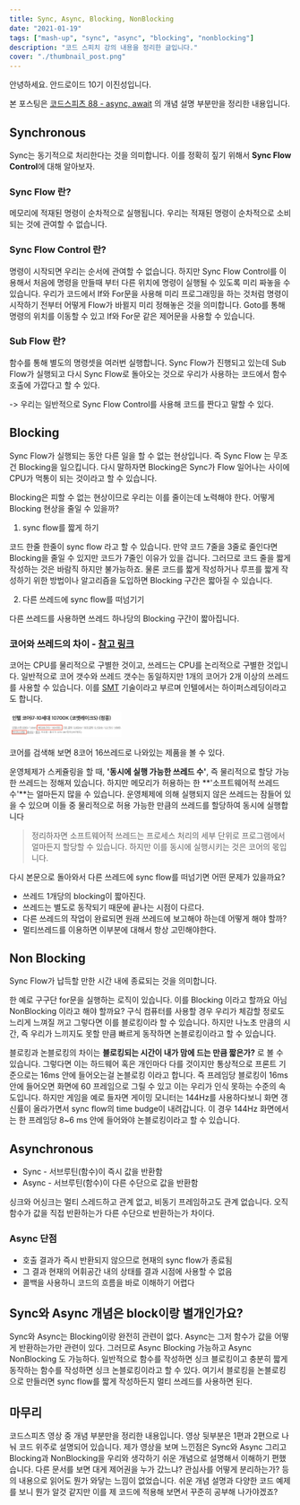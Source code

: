 ```yaml
---
title: Sync, Async, Blocking, NonBlocking
date: "2021-01-19"
tags: ["mash-up", "sync", "async", "blocking", "nonblocking"]
description: "코드 스피치 강의 내용을 정리한 글입니다."
cover: "./thumbnail_post.png"
---
```


안녕하세요. 안드로이드 10기 이진성입니다.

본 포스팅은 [코드스피츠 88 - async, await](https://www.youtube.com/watch?v=H_Hb9IF7sfc) 의 개념 설명 부분만을 정리한 내용입니다. 

## Synchronous

Sync는 동기적으로 처리한다는 것을 의미합니다. 이를 정확히 짚기 위해서 **Sync Flow Control**에 대해 알아보자.

### Sync Flow 란?

메모리에 적재된 명령이 순차적으로 실행됩니다. 우리는 적재된 명령이 순차적으로 소비되는 것에 관여할 수 없습니다.

### Sync Flow Control 란?

명령이 시작되면 우리는 순서에 관여할 수 없습니다. 하지만 Sync Flow Control를 이용해서 처음에 명령을 만들때 부터 다른 위치에 명령이 실행될 수 있도록 미리 짜놓을 수 있습니다. 우리가 코드에서 If와 For문을 사용해 미리 프로그래밍을 하는 것처럼 명령이 시작하기 전부터 어떻게 Flow가 바뀔지 미리 정해놓은 것을 의미합니다. Goto를 통해 명령의 위치를 이동할 수 있고 If와 For문 같은 제어문을 사용할 수 있습니다.

### Sub Flow 란?

함수를 통해 별도의 명령셋을 여러번 실행합니다. Sync Flow가 진행되고 있는데 Sub Flow가 실행되고 다시 Sync Flow로 돌아오는 것으로 우리가 사용하는 코드에서 함수 호출에 가깝다고 할 수 있다. 

-> 우리는 일반적으로 Sync Flow Control를 사용해  코드를 짠다고 말할 수 있다.



## Blocking

Sync Flow가 실행되는 동안 다른 일을 할 수 없는 현상입니다. 즉 Sync Flow 는 무조건 Blocking을 일으킵니다. 다시 말하자면 Blocking은 Sync가 Flow 일어나는 사이에 CPU가 먹통이 되는 것이라고 할 수 있습니다.

Blocking은 피할 수 없는 현상이므로 우리는 이를 줄이는데 노력해야 한다. 어떻게 Blocking 현상을 줄일 수 있을까?

1. sync flow를 짧게 하기 

코드 한줄 한줄이 sync flow 라고 할 수 있습니다. 만약 코드 7줄을 3줄로 줄인다면 Blocking을 줄일 수 있지만 코드가 7줄인 이유가 있을 겁니다. 그러므로 코드 줄을 짧게 작성하는 것은 바람직 하지만 불가능하죠. 물론 코드를 짧게 작성하거나 루프를 짧게 작성하기 위한 방법이나 알고리즘을 도입하면 Blocking 구간은 짧아질 수 있습니다.

2. 다른 쓰레드에 sync flow를 떠넘기기 

다른 쓰레드를 사용하면 쓰레드 하나당의 Blocking 구간이 짧아집니다.

### 코어와 쓰레드의 차이 - [참고 링크](https://the-boxer.tistory.com/24)

 코어는 CPU를 물리적으로 구별한 것이고, 쓰레드는 CPU를 논리적으로 구별한 것입니다. 일반적으로 코어 갯수와 쓰레드 갯수는 동일하지만 1개의 코어가 2개 이상의 쓰레드를 사용할 수 있습니다. 이를 [SMT](https://en.wikipedia.org/wiki/Simultaneous_multithreading) 기술이라고 부르며 인텔에서는 하이퍼스레딩이라고도 합니다.

<img src="./core.png" width="200">
      

코어를 검색해 보면 8코어 16쓰레드로 나와있는 제품을 볼 수 있다.


운영체제가 스케쥴링을 할 때, **'동시에 실행 가능한 쓰레드 수'**, 즉 물리적으로 할당 가능한 쓰레드는 정해져 있습니다. 하지만 메모리가 허용하는 한 **'소프트웨어적 쓰레드 수'**는 얼마든지 많을 수 있습니다. 운영체제에 의해 실행되지 않은 쓰레드는 잠들어 있을 수 있으며 이들 중 물리적으로 허용 가능한 만큼의 쓰레드를 할당하여 동시에 실행합니다

> 정리하자면 소프트웨어적 쓰레드는 프로세스 처리의 세부 단위로 프로그램에서 얼마든지 할당할 수 있습니다. 하지만 이를 동시에 실행시키는 것은 코어의 몫입니다.

다시 본문으로 돌아와서 다른 쓰레드에 sync flow를 떠넘기면 어떤 문제가 있을까요?

- 쓰레드 1개당의 blocking이 짧아진다.
- 쓰레드는 별도로 동작되기 때문에 끝나는 시점이 다르다. 
- 다른 쓰레드의 작업이 완료되면 원래 쓰레드에 보고해야 하는데 어떻게 해야 할까?
- 멀티쓰레드를 이용하면 이부분에 대해서 항상 고민해야한다.

## Non Blocking

Sync Flow가 납득할 만한 시간 내에 종료되는 것을 의미합니다. 

한 예로 구구단 for문을 실행하는 로직이 있습니다. 이를 Blocking 이라고 할까요 아님 NonBlocking 이라고 해야 할까요? 구식 컴퓨터를 사용할 경우 우리가 체감할 정로도 느리게 느껴질 꺼고 그렇다면 이를 블로킹이라 할 수 있습니다. 하지만 나노초 만큼의 시간, 즉 우리가 느끼지도 못할 만큼 빠르게 동작하면 논블로킹이라고 할 수 있습니다.

블로킹과 논블로킹의 차이는 **블로킹되는 시간이 내가 맘에 드는 만큼 짧은가?** 로 볼 수 있습니다. 그렇다면 이는 하드웨어 혹은 개인마다 다를 것이지만 통상적으로 프론트 기준으로는 16ms 안에 들어오는걸 논블로킹 이라고 합니다. 즉 프레임당 블로킹이 16ms 안에 들어오면 화면에 60 프레임으로 그릴 수 있고 이는 우리가 인식 못하는 수준의 속도입니다. 하지만 게임을 예로 들자면 게이밍 모니터는 144Hz를 사용하다보니 화면 갱신률이 올라가면서 sync flow의 time budge이 내려갑니다. 이 경우 144Hz 화면에서는 한 프레임당 8~6 ms 안에 들어와야 논블로킹이라고 할 수 있습니다.

## Asynchronous

- Sync - 서브루틴(함수)이 즉시 값을 반환함
- Async - 서브루틴(함수)이 다른 수단으로 값을 반환함 

싱크와 어싱크는 멀티 스레드하고 관계 없고, 비동기 프레임하고도 관계 없습니다. 오직 함수가 값을 직접 반환하는가 다른 수단으로 반환하는가 차이다.

### Async 단점

- 호출 결과가 즉시 반환되지 않으므로 현재의 sync flow가 종료됨
- 그 결과 현재의 어휘공간 내의 상태를 결과 시점에 사용할 수 없음
- 콜백을 사용하니 코드의 흐름을 바로 이해하기 어렵다
 
## Sync와 Async 개념은 block이랑 별개인가요?

Sync와 Async는 Blocking이랑 완전히 관련이 없다. Async는 그저 함수가 값을 어떻게 반환하는가만 관련이 있다. 그러므로 Async Blocking 가능하고 Async NonBlocking 도 가능하다. 일반적으로 함수를 작성하면 싱크 블로킹이고 충분히 짧게 동작하는 함수를 작성하면 싱크 논블로킹이라고 할 수 있다. 여기서 블로킹을 논블로킹으로 만들러면 sync flow를 짧게 작성하든지 멀티 쓰레드를 사용하면 된다.

## 마무리

코드스피츠 영상 중 개념 부분만을 정리한 내용입니다. 영상 뒷부분은 1편과 2편으로 나눠 코드 위주로 설명되어 있습니다. 제가 영상을 보며 느낀점은 Sync와 Async 그리고 Blocking과 NonBlocking을 우리와 생각하기 쉬운 개념으로 설명해서 이해하기 편했습니다. 다른 문서를 보면 대게 제어권을 누가 갔느냐? 관심사를 어떻게 분리하는가? 등의 내용으로 읽어도 뭔가 와닿는 느낌이 없었습니다. 쉬운 개념 설명과 다양한 코드 예제를 보니 뭔가 알것 같지만 이를 제 코드에 적용해 보면서 꾸준히 공부해 나가야겠죠?
